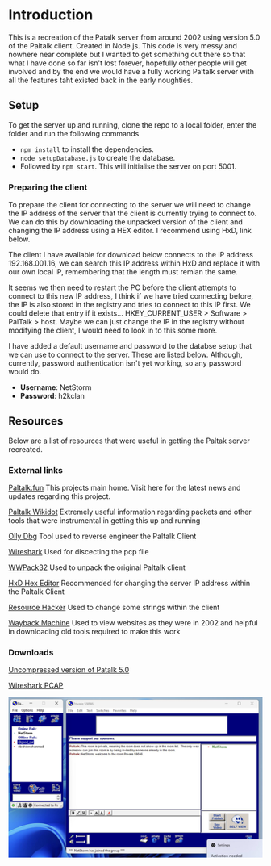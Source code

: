 # Introduction
This is a recreation of the Patalk server from around 2002 using version 5.0 of the Paltalk client. Created in Node.js. This code is very messy and nowhere near complete but I wanted to get something out there so that what I have done so far isn't lost forever, hopefully other people will get involved and by the end we would have a fully working Paltalk server with all the features taht existed back in the early noughties.

## Setup
To get the server up and running, clone the repo to a local folder, enter the folder and run the following commands

 - `npm install` to install the dependencies.
 - `node setupDatabase.js` to create the database.
 - Followed by `npm start`. This will initialise the server on port 5001.

### Preparing the client

To prepare the client for connecting to the server we will need to change the IP address of the server that the client is currently trying to connect to. We can do this by downloading the unpacked version of the client and changing the IP address using a HEX editor. I recommend using HxD, link below. 

The client I have available for download below connects to the IP address 192.168.001.16, we can search this IP address within HxD and replace it with our own local IP, remembering that the length must remian the same.

It seems we then need to restart the PC before the client attempts to connect to this new IP address, I think if we have tried connecting before, the IP is also stored in the registry and tries to connect to this IP first. We could delete that entry if it exists... HKEY_CURRENT_USER > Software > PalTalk > host. Maybe we can just change the IP in the registry without modifying the client, I would need to look in to this some more.

I have added a default username and password to the databse setup that we can use to connect to the server. These are listed below. Although, currently, password authentication isn't yet working, so any password would do.

- **Username**: NetStorm
- **Password**: h2kclan

## Resources
Below are a list of resources that were useful in getting the Paltak server recreated.

### External links

[Paltalk.fun](https://paltalk.fun/) This projects main home. Visit here for the latest news and updates regarding this project.

[Paltalk Wikidot](http://paltalk.wikidot.com/introduction) Extremely useful information regarding packets and other tools that were instrumental in getting this up and running

[Olly Dbg](http://www.ollydbg.de/) Tool used to reverse engineer the Paltalk Client

[Wireshark](http://www.wireshark.org/) Used for discecting the pcp file

[WWPack32](https://www.wwpack32.venti.pl/wwpack32_download.html) Used to unpack the original 
Paltalk client

[HxD Hex Editor](https://mh-nexus.de/en/hxd/) Recommended for changing the server IP address within the Paltalk Client

[Resource Hacker](https://www.angusj.com/resourcehacker/) Used to change some strings within the client

[Wayback Machine](https://web.archive.org/) Used to view websites as they were in 2002 and helpful in downloading old tools required to make this work

### Downloads
[Uncompressed version of Patalk 5.0](./resources/Paltalk.zip)

[Wireshark PCAP](./resources/paltalk-secured.pcap.pcapng)


![Paltalk client connected to our server recreation](./resources/image.png)
